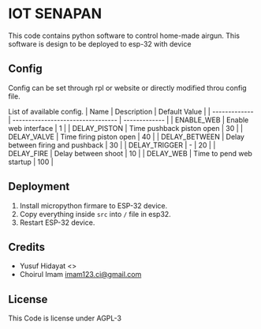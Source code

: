 # IOT SENAPAN

This code contains python software to control home-made airgun. This software is design to be deployed to esp-32 with device 

## Config
Config can be set through rpl or website or directly modified throu config file. 

List of available config.
| Name          | Description                       | Default Value |
| ------------- | --------------------------------- | ------------- |
| ENABLE_WEB    | Enable web interface              | 1             |
| DELAY_PISTON  | Time pushback piston open         | 30            |
| DELAY_VALVE   | Time firing piston open           | 40            |
| DELAY_BETWEEN | Delay between firing and pushback | 30            |
| DELAY_TRIGGER | \-                                | 20            |
| DELAY_FIRE    | Delay between shoot               | 10            |
| DELAY_WEB     | Time to pend web startup          | 100           |


## Deployment
1. Install micropython firmare to ESP-32 device.
2. Copy everything inside `src` into `/` file in esp32.
3. Restart ESP-32 device.


## Credits
- Yusuf Hidayat <>
- Choirul Imam <imam123.ci@gmail.com>

## License
This Code is license under AGPL-3

